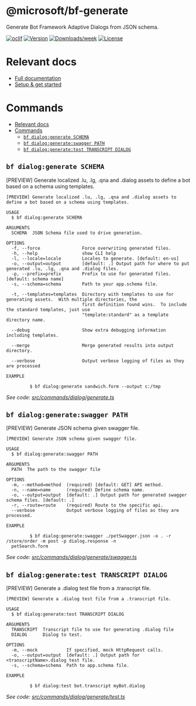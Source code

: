 <!-- omit in TOC -->
@microsoft/bf-generate
======================

Generate Bot Framework Adaptive Dialogs from JSON schema.

[![oclif](https://img.shields.io/badge/cli-oclif-brightgreen.svg)](https://oclif.io)
[![Version](https://img.shields.io/npm/v/@microsoft/bf-generate.svg)](https://npmjs.org/package/@microsoft/bf-generate)
[![Downloads/week](https://img.shields.io/npm/dw/@microsoft/bf-generate.svg)](https://npmjs.org/package/@microsoft/bf-generate)
[![License](https://img.shields.io/npm/l/@microsoft/bf-generate.svg)](https://github.com/Microsoft/https://github.com/Microsoft/BotBuilder-Samples/blob/master/package.json)

# Relevant docs

- [Full documentation](https://github.com/microsoft/BotBuilder-Samples/tree/master/experimental/generation/generator)
- [Setup & get started](https://github.com/microsoft/BotBuilder-Samples/tree/master/experimental/generation/generator/docs/get-started.md)

# Commands

<!-- commands -->
- [Relevant docs](#relevant-docs)
- [Commands](#commands)
  - [`bf dialog:generate SCHEMA`](#bf-dialoggenerate-schema)
  - [`bf dialog:generate:swagger PATH`](#bf-dialoggenerateswagger-path)
  - [`bf dialog:generate:test TRANSCRIPT DIALOG`](#bf-dialoggeneratetest-transcript-dialog)

## `bf dialog:generate SCHEMA`

[PREVIEW] Generate localized .lu, .lg, .qna and .dialog assets to define a bot based on a schema using templates.

```
[PREVIEW] Generate localized .lu, .lg, .qna and .dialog assets to define a bot based on a schema using templates.

USAGE
  $ bf dialog:generate SCHEMA

ARGUMENTS
  SCHEMA  JSON Schema file used to drive generation.

OPTIONS
  -f, --force                Force overwriting generated files.
  -h, --help                 show CLI help
  -l, --locale=locale        Locales to generate. [default: en-us]
  -o, --output=output        [default: .] Output path for where to put generated .lu, .lg, .qna and .dialog files.
  -p, --prefix=prefix        Prefix to use for generated files. [default: schema name]
  -s, --schema=schema        Path to your app.schema file.

  -t, --templates=templates  Directory with templates to use for generating assets.  With multiple directories, the
                             first definition found wins.  To include the standard templates, just use
                             "template:standard" as a template directory name.

  --debug                    Show extra debugging information including templates.

  --merge                    Merge generated results into output directory.

  --verbose                  Output verbose logging of files as they are processed

EXAMPLE

         $ bf dialog:generate sandwich.form --output c:/tmp
```

_See code: [src/commands/dialog/generate.ts](https://github.com/Microsoft/BotBuilder-Samples/blob/v1.0.0/src/commands/dialog/generate.ts)_

## `bf dialog:generate:swagger PATH`

[PREVIEW] Generate JSON schema given swagger file.

```
[PREVIEW] Generate JSON schema given swagger file.

USAGE
  $ bf dialog:generate:swagger PATH

ARGUMENTS
  PATH  The path to the swagger file

OPTIONS
  -m, --method=method  (required) [default: GET] API method.
  -n, --name=name      (required) Define schema name.
  -o, --output=output  [default: .] Output path for generated swagger schema files. [default: .]
  -r, --route=route    (required) Route to the specific api.
  --verbose            Output verbose logging of files as they are processed.

EXAMPLE

         $ bf dialog:generate:swagger ./petSwagger.json -o . -r /store/order -m post -p dialog.response -n 
  petSearch.form
```

_See code: [src/commands/dialog/generate/swagger.ts](https://github.com/Microsoft/BotBuilder-Samples/blob/v1.0.0/src/commands/dialog/generate/swagger.ts)_

## `bf dialog:generate:test TRANSCRIPT DIALOG`

[PREVIEW] Generate a .dialog test file from a .transcript file.

```
[PREVIEW] Generate a .dialog test file from a .transcript file.

USAGE
  $ bf dialog:generate:test TRANSCRIPT DIALOG

ARGUMENTS
  TRANSCRIPT  Transcript file to use for generating .dialog file
  DIALOG      Dialog to test.

OPTIONS
  -m, --mock           If specified, mock HttpRequest calls.
  -o, --output=output  [default: .] Output path for <transcriptName>.dialog test file.
  -s, --schema=schema  Path to app.schema file.

EXAMPLE

         $ bf dialog:test bot.transcript myBot.dialog
```

_See code: [src/commands/dialog/generate/test.ts](https://github.com/Microsoft/BotBuilder-Samples/blob/v1.0.0/src/commands/dialog/generate/test.ts)_
<!-- commandsstop -->
<!-- commandsstop -->
